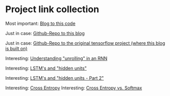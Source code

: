 # Project link collection

Most important: [Blog to this code](http://adventuresinmachinelearning.com/recurrent-neural-networks-lstm-tutorial-tensorflow/)

Just in case: [Github-Repo to this blog](https://github.com/adventuresinML/adventures-in-ml-code)

Just in case: [Github-Repo to the original tensorflow project (where this blog is built on)](https://github.com/tensorflow/models/tree/master/tutorials/rnn/ptb)

Interesting: [Understanding "unrolling" in an RNN](https://machinelearningmastery.com/rnn-unrolling/)

Interesting: [LSTM's and "hidden units"](https://stackoverflow.com/questions/37901047/what-is-num-units-in-tensorflow-basiclstmcell)

Interesting: [LSTM's and "hidden units - Part 2"](https://jasdeep06.github.io/posts/Understanding-LSTM-in-Tensorflow-MNIST/)

Interesting: [Cross Entropy](https://stackoverflow.com/questions/41990250/what-is-cross-entropy)
Interesting: [Cross Entropy vs. Softmax](https://www.quora.com/Is-the-softmax-loss-the-same-as-the-cross-entropy-loss/answer/Rafael-Pinto-4?share=4315878f&srid=3ibpF)